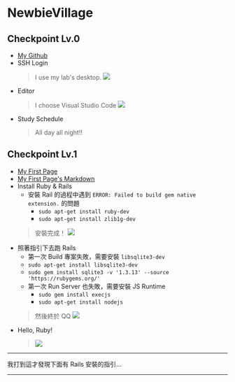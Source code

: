 # NewbieVillage

## Checkpoint Lv.0
+ [My Github](https://github.com/penut85420/)
+ SSH Login
    > I use my lab's desktop.
    > ![](https://i.imgur.com/uMOhvS8m.png)
+ Editor
    > I choose Visual Studio Code
    > ![](https://i.imgur.com/b86ZJ3am.png)
+ Study Schedule
    > All day all night!!

## Checkpoint Lv.1
+ [My First Page](https://github.com/penut85420/NewbieVillage/blob/master/page.html)
+ [My First Page's Markdown](https://github.com/penut85420/NewbieVillage/blob/master/page.md)
+ Install Ruby & Rails
    + 安裝 Rail 的過程中遇到 `ERROR: Failed to build gem native extension.` 的問題
        + `sudo apt-get install ruby-dev`
        + `sudo apt-get install zlib1g-dev`
    > 安裝完成！
    > ![](https://i.imgur.com/VikXZDLm.png)
+ 照著指引下去跑 Rails
    + 第一次 Build 專案失敗，需要安裝 `libsqlite3-dev`
    + `sudo apt-get install libsqlite3-dev`
    + `sudo gem install sqlite3 -v '1.3.13' --source 'https://rubygems.org/'`
    + 第一次 Run Server 也失敗，需要安裝 JS Runtime
        + `sudo gem install execjs`
        + `sudo apt-get install nodejs`
    > 然後終於 QQ
    > ![](https://i.imgur.com/ZngfI78m.png)
+ Hello, Ruby!
    > ![](https://i.imgur.com/rBIgLstm.png)

---

我打到這才發現下面有 Rails 安裝的指引...

---

